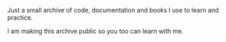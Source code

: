 Just a small archive of code, documentation and books I use to learn and practice.

I am making this archive public so you too can learn with me.
